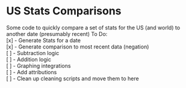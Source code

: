 # US Stats Comparisons  

Some code to quickly compare a set of stats for the US (and world) to another date (presumably recent)
To Do:  
[x] - Generate Stats for a date  
[x] - Generate comparison to most recent data (negation)  
[ ] - Subtraction logic  
[ ] - Addition logic  
[ ] - Graphing integrations  
[ ] - Add attributions  
[ ] - Clean up cleaning scripts and move them to here  
